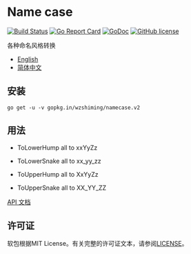 # Name case

[![Build Status](https://travis-ci.org/wzshiming/namecase.svg?branch=master)](https://travis-ci.org/wzshiming/namecase)
[![Go Report Card](https://goreportcard.com/badge/gopkg.in/wzshiming/namecase.v2)](https://goreportcard.com/report/gopkg.in/wzshiming/namecase.v2)
[![GoDoc](https://godoc.org/gopkg.in/wzshiming/namecase.v2?status.svg)](https://godoc.org/gopkg.in/wzshiming/namecase.v2)
[![GitHub license](https://img.shields.io/github/license/wzshiming/namecase.svg)](https://github.com/wzshiming/namecase/blob/master/LICENSE)

各种命名风格转换

 - [English](./README.md)
 - [简体中文](./README_cn.md)

## 安装

``` shell
go get -u -v gopkg.in/wzshiming/namecase.v2
```

## 用法

- ToLowerHump all to xxYyZz

- ToLowerSnake all to xx_yy_zz

- ToUpperHump all to XxYyZz

- ToUpperSnake all to XX_YY_ZZ

[API 文档](http://godoc.org/gopkg.in/wzshiming/namecase.v2)

## 许可证

软包根据MIT License。有关完整的许可证文本，请参阅[LICENSE](./LICENSE)。
